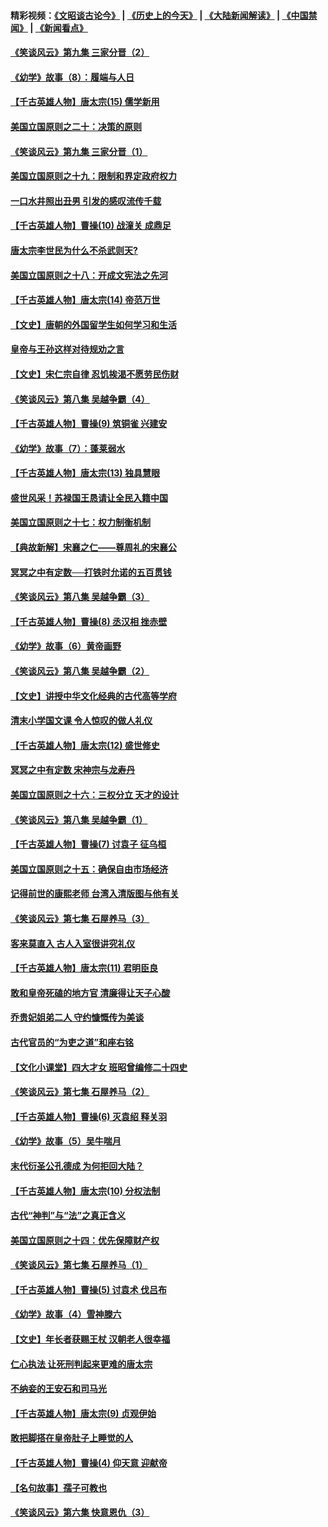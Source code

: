#### 精彩视频：[《文昭谈古论今》](http://45.76.195.252/wenzhao) | [《历史上的今天》](http://45.76.195.252/today-in-history) | [《大陆新闻解读》](http://45.76.195.252/ntdtv-comedy) | [《中国禁闻》](http://45.76.195.252/ntdtv-news) | [《新闻看点》](http://45.76.195.252/news-insight) 

 #### [《笑谈风云》第九集 三家分晋（2）](../pages/nsc975/n11028610.md?t=02130100) 

#### [《幼学》故事（8）：履端与人日](../pages/nsc975/n10990550.md?t=02130100) 

#### [【千古英雄人物】唐太宗(15) 儒学新用](../pages/nsc975/n8046225.md?t=02130100) 

#### [美国立国原则之二十：决策的原则](../pages/nsc975/n11034691.md?t=02130100) 

#### [《笑谈风云》第九集 三家分晋（1）](../pages/nsc975/n11028591.md?t=02130100) 

#### [美国立国原则之十九：限制和界定政府权力](../pages/nsc975/n11023895.md?t=02130100) 

#### [一口水井照出丑男 引发的感叹流传千载](../pages/nsc975/n11004598.md?t=02130100) 

#### [【千古英雄人物】曹操(10) 战潼关 成鼎足](../pages/nsc975/n7779963.md?t=02130100) 

#### [唐太宗李世民为什么不杀武则天?](../pages/nsc975/n11034040.md?t=02130100) 

#### [美国立国原则之十八：开成文宪法之先河](../pages/nsc975/n11008526.md?t=02130100) 

#### [【千古英雄人物】唐太宗(14) 帝范万世](../pages/nsc975/n8034234.md?t=02130100) 

#### [【文史】唐朝的外国留学生如何学习和生活](../pages/nsc975/n11010825.md?t=02130100) 

#### [皇帝与王孙这样对待规劝之言](../pages/nsc975/n10994666.md?t=02130100) 

#### [【文史】宋仁宗自律 忍饥挨渴不愿劳民伤财](../pages/nsc975/n10997349.md?t=02130100) 

#### [《笑谈风云》第八集 吴越争霸（4）](../pages/nsc975/n11010924.md?t=02130100) 

#### [【千古英雄人物】曹操(9) 筑铜雀 兴建安](../pages/nsc975/n7662497.md?t=02130100) 

#### [《幼学》故事（7）：蓬莱弱水](../pages/nsc975/n10990547.md?t=02130100) 

#### [【千古英雄人物】唐太宗(13) 独具慧眼](../pages/nsc975/n8034179.md?t=02130100) 

#### [盛世风采！苏禄国王恳请让全民入籍中国](../pages/nsc975/n10992284.md?t=02130100) 

#### [美国立国原则之十七：权力制衡机制](../pages/nsc975/n11002624.md?t=02130100) 

#### [【典故新解】宋襄之仁——尊周礼的宋襄公](../pages/nsc975/n11018653.md?t=02130100) 

#### [冥冥之中有定数──打铁时允诺的五百贯钱](../pages/nsc975/n334213.md?t=02130100) 

#### [《笑谈风云》第八集 吴越争霸（3）](../pages/nsc975/n11010889.md?t=02130100) 

#### [【千古英雄人物】曹操(8) 丞汉相 挫赤壁](../pages/nsc975/n7662490.md?t=02130100) 

#### [《幼学》故事（6）黄帝画野](../pages/nsc975/n10990546.md?t=02130100) 

#### [《笑谈风云》第八集 吴越争霸（2）](../pages/nsc975/n10996834.md?t=02130100) 

#### [【文史】讲授中华文化经典的古代高等学府](../pages/nsc975/n11003895.md?t=02130100) 

#### [清末小学国文课 令人惊叹的做人礼仪](../pages/nsc975/n10980226.md?t=02130100) 

#### [【千古英雄人物】唐太宗(12) 盛世修史](../pages/nsc975/n8034115.md?t=02130100) 

#### [冥冥之中有定数 宋神宗与龙寿丹](../pages/nsc975/n11008770.md?t=02130100) 

#### [美国立国原则之十六：三权分立 天才的设计](../pages/nsc975/n10991293.md?t=02130100) 

#### [《笑谈风云》第八集 吴越争霸（1）](../pages/nsc975/n10987751.md?t=02130100) 

#### [【千古英雄人物】曹操(7) 讨袁子 征乌桓](../pages/nsc975/n7662459.md?t=02130100) 

#### [美国立国原则之十五：确保自由市场经济](../pages/nsc975/n10957715.md?t=02130100) 

#### [记得前世的康熙老师 台湾入清版图与他有关](../pages/nsc975/n11004761.md?t=02130100) 

#### [《笑谈风云》第七集 石屋养马（3）](../pages/nsc975/n10964155.md?t=02130100) 

#### [客来莫直入 古人入室很讲究礼仪](../pages/nsc975/n11002636.md?t=02130100) 

#### [【千古英雄人物】唐太宗(11) 君明臣良](../pages/nsc975/n8030388.md?t=02130100) 

#### [敢和皇帝死磕的地方官 清廉得让天子心酸](../pages/nsc975/n10999336.md?t=02130100) 

#### [乔贵妃姐弟二人 守约慷慨传为美谈](../pages/nsc975/n10842491.md?t=02130100) 

#### [古代官员的“为吏之道”和座右铭](../pages/nsc975/n10989890.md?t=02130100) 

#### [【文化小课堂】四大才女 班昭曾编修二十四史](../pages/nsc975/n10996143.md?t=02130100) 

#### [《笑谈风云》第七集 石屋养马（2）](../pages/nsc975/n10964109.md?t=02130100) 

#### [【千古英雄人物】曹操(6) 灭袁绍 释关羽](../pages/nsc975/n7662436.md?t=02130100) 

#### [《幼学》故事（5）吴牛喘月](../pages/nsc975/n10806013.md?t=02130100) 

#### [末代衍圣公孔德成 为何拒回大陆？](../pages/nsc975/n10992548.md?t=02130100) 

#### [【千古英雄人物】唐太宗(10) 分权法制](../pages/nsc975/n8025970.md?t=02130100) 

#### [古代“神判”与“法”之真正含义](../pages/nsc975/n10982291.md?t=02130100) 

#### [美国立国原则之十四：优先保障财产权](../pages/nsc975/n10954086.md?t=02130100) 

#### [《笑谈风云》第七集 石屋养马（1）](../pages/nsc975/n10964072.md?t=02130100) 

#### [【千古英雄人物】曹操(5) 讨袁术 伐吕布](../pages/nsc975/n7637126.md?t=02130100) 

#### [《幼学》故事（4）雪神滕六](../pages/nsc975/n10806012.md?t=02130100) 

#### [【文史】年长者获赐王杖 汉朝老人很幸福](../pages/nsc975/n10980263.md?t=02130100) 

#### [仁心执法 让死刑判起来更难的唐太宗](../pages/nsc975/n10979954.md?t=02130100) 

#### [不纳妾的王安石和司马光](../pages/nsc975/n2647438.md?t=02130100) 

#### [【千古英雄人物】唐太宗(9) 贞观伊始](../pages/nsc975/n8022938.md?t=02130100) 

#### [敢把脚搭在皇帝肚子上睡觉的人](../pages/nsc975/n10975530.md?t=02130100) 

#### [【千古英雄人物】曹操(4) 仰天意 迎献帝](../pages/nsc975/n7637003.md?t=02130100) 

#### [【名句故事】孺子可教也](../pages/nsc975/n10371944.md?t=02130100) 

#### [《笑谈风云》第六集 快意恩仇（3）](../pages/nsc975/n10953824.md?t=02130100) 

